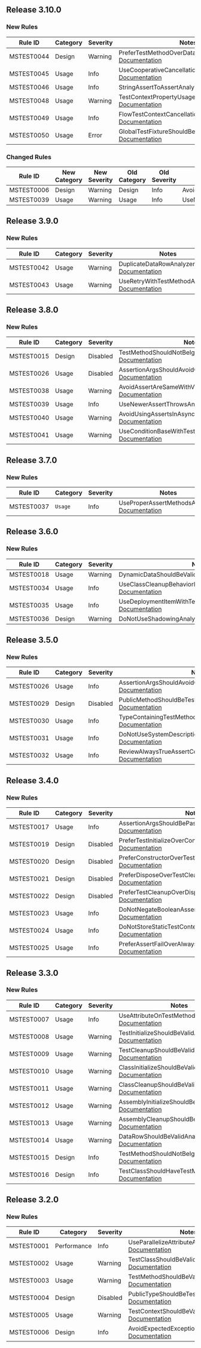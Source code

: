 ﻿## Release 3.10.0

### New Rules

Rule ID | Category | Severity | Notes
--------|----------|----------|-------
MSTEST0044 | Design | Warning | PreferTestMethodOverDataTestMethodAnalyzer, [Documentation](https://learn.microsoft.com/dotnet/core/testing/mstest-analyzers/mstest0044)
MSTEST0045 | Usage | Info | UseCooperativeCancellationForTimeoutAnalyzer, [Documentation](https://learn.microsoft.com/dotnet/core/testing/mstest-analyzers/mstest0045)
MSTEST0046 | Usage | Info | StringAssertToAssertAnalyzer, [Documentation](https://learn.microsoft.com/dotnet/core/testing/mstest-analyzers/mstest0046)
MSTEST0048 | Usage | Warning | TestContextPropertyUsageAnalyzer, [Documentation](https://learn.microsoft.com/dotnet/core/testing/mstest-analyzers/mstest0048)
MSTEST0049 | Usage | Info | FlowTestContextCancellationTokenAnalyzer, [Documentation](https://learn.microsoft.com/dotnet/core/testing/mstest-analyzers/mstest0049)
MSTEST0050 | Usage | Error | GlobalTestFixtureShouldBeValidAnalyzer, [Documentation](https://learn.microsoft.com/dotnet/core/testing/mstest-analyzers/mstest0050)

### Changed Rules

Rule ID | New Category | New Severity | Old Category | Old Severity | Notes
--------|--------------|--------------|--------------|--------------|-------
MSTEST0006 | Design | Warning | Design | Info | AvoidExpectedExceptionAttributeAnalyzer
MSTEST0039 | Usage | Warning | Usage | Info | UseNewerAssertThrowsAnalyzer

## Release 3.9.0

### New Rules

Rule ID | Category | Severity | Notes
--------|----------|----------|-------
MSTEST0042 | Usage | Warning | DuplicateDataRowAnalyzer, [Documentation](https://learn.microsoft.com/dotnet/core/testing/mstest-analyzers/mstest0042)
MSTEST0043 | Usage | Warning | UseRetryWithTestMethodAnalyzer, [Documentation](https://learn.microsoft.com/dotnet/core/testing/mstest-analyzers/mstest0043)

## Release 3.8.0

### New Rules

Rule ID | Category | Severity | Notes
--------|----------|----------|-------
MSTEST0015 | Design | Disabled | TestMethodShouldNotBeIgnoredAnalyzer, [Documentation](https://learn.microsoft.com/dotnet/core/testing/mstest-analyzers/mstest0015)
MSTEST0026 | Usage | Disabled | AssertionArgsShouldAvoidConditionalAccessRuleId, [Documentation](https://learn.microsoft.com/dotnet/core/testing/mstest-analyzers/mstest0026)
MSTEST0038 | Usage | Warning | AvoidAssertAreSameWithValueTypesAnalyzer, [Documentation](https://learn.microsoft.com/dotnet/core/testing/mstest-analyzers/mstest0038)
MSTEST0039 | Usage | Info | UseNewerAssertThrowsAnalyzer, [Documentation](https://learn.microsoft.com/dotnet/core/testing/mstest-analyzers/mstest0039)
MSTEST0040 | Usage | Warning | AvoidUsingAssertsInAsyncVoidContextAnalyzer, [Documentation](https://learn.microsoft.com/dotnet/core/testing/mstest-analyzers/mstest0040)
MSTEST0041 | Usage | Warning | UseConditionBaseWithTestClassAnalyzer, [Documentation](https://learn.microsoft.com/dotnet/core/testing/mstest-analyzers/mstest0041)

## Release 3.7.0

### New Rules

Rule ID | Category | Severity | Notes
--------|----------|----------|-------
MSTEST0037 | `Usage` | Info | UseProperAssertMethodsAnalyzer, [Documentation](https://learn.microsoft.com/dotnet/core/testing/mstest-analyzers/mstest0037)

## Release 3.6.0

### New Rules

Rule ID | Category | Severity | Notes
--------|----------|----------|-------
MSTEST0018 | Usage | Warning | DynamicDataShouldBeValidAnalyzer, [Documentation](https://learn.microsoft.com/dotnet/core/testing/mstest-analyzers/mstest0018)
MSTEST0034 | Usage | Info | UseClassCleanupBehaviorEndOfClassAnalyzer, [Documentation](https://learn.microsoft.com/dotnet/core/testing/mstest-analyzers/mstest0034)
MSTEST0035 | Usage | Info | UseDeploymentItemWithTestMethodOrTestClassAnalyzer, [Documentation](https://learn.microsoft.com/dotnet/core/testing/mstest-analyzers/mstest0035)
MSTEST0036 | Design | Warning | DoNotUseShadowingAnalyzer, [Documentation](https://learn.microsoft.com/dotnet/core/testing/mstest-analyzers/mstest0036)

## Release 3.5.0

### New Rules

Rule ID | Category | Severity | Notes
--------|----------|----------|-------
MSTEST0026 | Usage | Info | AssertionArgsShouldAvoidConditionalAccessRuleId, [Documentation](https://learn.microsoft.com/dotnet/core/testing/mstest-analyzers/mstest0026)
MSTEST0029 | Design | Disabled | PublicMethodShouldBeTestMethodAnalyzer, [Documentation](https://learn.microsoft.com/dotnet/core/testing/mstest-analyzers/mstest0029)
MSTEST0030 | Usage | Info | TypeContainingTestMethodShouldBeATestClassAnalyzer, [Documentation](https://learn.microsoft.com/dotnet/core/testing/mstest-analyzers/mstest0030)
MSTEST0031 | Usage | Info | DoNotUseSystemDescriptionAttributeAnalyzer, [Documentation](https://learn.microsoft.com/dotnet/core/testing/mstest-analyzers/mstest0031)
MSTEST0032 | Usage | Info | ReviewAlwaysTrueAssertConditionAnalyzer, [Documentation](https://learn.microsoft.com/dotnet/core/testing/mstest-analyzers/mstest0032)

## Release 3.4.0

### New Rules

Rule ID | Category | Severity | Notes
--------|----------|----------|-------
MSTEST0017 | Usage | Info | AssertionArgsShouldBePassedInCorrectOrder, [Documentation](https://learn.microsoft.com/dotnet/core/testing/mstest-analyzers/mstest0017)
MSTEST0019 | Design | Disabled | PreferTestInitializeOverConstructorAnalyzer, [Documentation](https://learn.microsoft.com/dotnet/core/testing/mstest-analyzers/mstest0019)
MSTEST0020 | Design | Disabled | PreferConstructorOverTestInitializeAnalyzer, [Documentation](https://learn.microsoft.com/dotnet/core/testing/mstest-analyzers/mstest0020)
MSTEST0021 | Design | Disabled | PreferDisposeOverTestCleanupAnalyzer, [Documentation](https://learn.microsoft.com/dotnet/core/testing/mstest-analyzers/mstest0021)
MSTEST0022 | Design | Disabled | PreferTestCleanupOverDisposeAnalyzer, [Documentation](https://learn.microsoft.com/dotnet/core/testing/mstest-analyzers/mstest0022)
MSTEST0023 | Usage | Info | DoNotNegateBooleanAssertionAnalyzer, [Documentation](https://learn.microsoft.com/dotnet/core/testing/mstest-analyzers/mstest0023)
MSTEST0024 | Usage | Info | DoNotStoreStaticTestContextAnalyzer, [Documentation](https://learn.microsoft.com/dotnet/core/testing/mstest-analyzers/mstest0024)
MSTEST0025 | Usage | Info | PreferAssertFailOverAlwaysFalseConditionsAnalyzer, [Documentation](https://learn.microsoft.com/dotnet/core/testing/mstest-analyzers/mstest0025)

## Release 3.3.0

### New Rules

Rule ID | Category | Severity | Notes
--------|----------|----------|-------
MSTEST0007 | Usage | Info | UseAttributeOnTestMethodAnalyzer, [Documentation](https://learn.microsoft.com/dotnet/core/testing/mstest-analyzers/mstest0007)
MSTEST0008 | Usage | Warning | TestInitializeShouldBeValidAnalyzer, [Documentation](https://learn.microsoft.com/dotnet/core/testing/mstest-analyzers/mstest0008)
MSTEST0009 | Usage | Warning | TestCleanupShouldBeValidAnalyzer, [Documentation](https://learn.microsoft.com/dotnet/core/testing/mstest-analyzers/mstest0009)
MSTEST0010 | Usage | Warning | ClassInitializeShouldBeValidAnalyzer, [Documentation](https://learn.microsoft.com/dotnet/core/testing/mstest-analyzers/mstest0010)
MSTEST0011 | Usage | Warning | ClassCleanupShouldBeValidAnalyzer, [Documentation](https://learn.microsoft.com/dotnet/core/testing/mstest-analyzers/mstest0011)
MSTEST0012 | Usage | Warning | AssemblyInitializeShouldBeValidAnalyzer, [Documentation](https://learn.microsoft.com/dotnet/core/testing/mstest-analyzers/mstest0012)
MSTEST0013 | Usage | Warning | AssemblyCleanupShouldBeValidAnalyzer, [Documentation](https://learn.microsoft.com/dotnet/core/testing/mstest-analyzers/mstest0013)
MSTEST0014 | Usage | Warning | DataRowShouldBeValidAnalyzer, [Documentation](https://learn.microsoft.com/dotnet/core/testing/mstest-analyzers/mstest0014)
MSTEST0015 | Design | Info | TestMethodShouldNotBeIgnoredAnalyzer, [Documentation](https://learn.microsoft.com/dotnet/core/testing/mstest-analyzers/mstest0015)
MSTEST0016 | Design | Info | TestClassShouldHaveTestMethodAnalyzer, [Documentation](https://learn.microsoft.com/dotnet/core/testing/mstest-analyzers/mstest0016)

## Release 3.2.0

### New Rules

Rule ID | Category | Severity | Notes
--------|----------|----------|-------
MSTEST0001 | Performance | Info | UseParallelizeAttributeAnalyzer, [Documentation](https://learn.microsoft.com/dotnet/core/testing/mstest-analyzers/mstest0001)
MSTEST0002 | Usage | Warning | TestClassShouldBeValidAnalyzer, [Documentation](https://learn.microsoft.com/dotnet/core/testing/mstest-analyzers/mstest0002)
MSTEST0003 | Usage | Warning | TestMethodShouldBeValidAnalyzer, [Documentation](https://learn.microsoft.com/dotnet/core/testing/mstest-analyzers/mstest0003)
MSTEST0004 | Design | Disabled | PublicTypeShouldBeTestClassAnalyzer, [Documentation](https://learn.microsoft.com/dotnet/core/testing/mstest-analyzers/mstest0004)
MSTEST0005 | Usage | Warning | TestContextShouldBeValidAnalyzer, [Documentation](https://learn.microsoft.com/dotnet/core/testing/mstest-analyzers/mstest0005)
MSTEST0006 | Design | Info | AvoidExpectedExceptionAttributeAnalyzer, [Documentation](https://learn.microsoft.com/dotnet/core/testing/mstest-analyzers/mstest0006)
